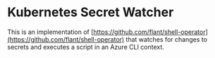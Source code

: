 # Kubernetes Secret Watcher
This is an implementation of [https://github.com/flant/shell-operator](https://github.com/flant/shell-operator) that watches for changes to secrets and executes a script in an Azure CLI context.